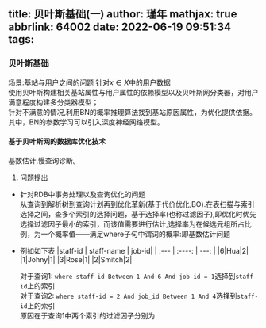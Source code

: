 title: 贝叶斯基础(一)
author: 瑾年
mathjax: true
abbrlink: 64002
date: 2022-06-19 09:51:34
tags:
---
### 贝叶斯基础
场景:基站与用户之间的问题
针对$x \in X$中的用户数据  
使用贝叶斯构建相关基站属性与用户属性的依赖模型以及贝叶斯网分类器，对用户满意程度构建多分类器模型；  
针对不满意的情况,利用BN的概率推理算法找到基站原因属性，为优化提供依据。  
其中，BN的参数学习可以引入深度神经网络模型。  
#### 基于贝叶斯网的数据库优化技术
基数估计,慢查询诊断。
1. 问题提出
  * 针对RDB中事务处理以及查询优化的问题  
    从查询到解析树到查询计划再到优化革新(基于代价优化,BO).在表扫描与索引选择之间，查多个索引的选择问题，基于选择率(也称过滤因子),即优化时优先选择过滤因子最小的索引，而该值需要进行估计,选择率为在候选元组所占比例，为一个概率值——满足where子句中谓词的概率:即基数估计问题
   * 例如如下表
      |staff-id | staff-name | job-id|
      | :---        |    :----:   |          ---: | 
      |6|Hua|2|
      |1|Johny|1|
      |3|Rose|1|
      |2|Smitch|2|  
       
      对于查询1: `where staff-id Between 1 And 6 And job-id = 1`选择到`staff-id`上的索引  
      对于查询2: `where staff-id = 2 And job_id Between 1 And 4`选择到`staff-id`上的索引  
      原因在于查询1中两个索引的过滤因子分别为